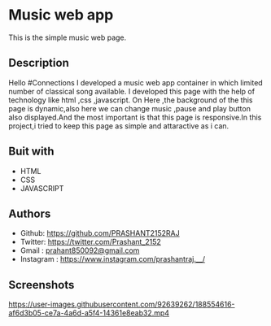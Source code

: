 
# Music web app

This is the simple music web page.

## Description

Hello #Connections I developed a music web app container in which limited number of classical song available. I developed this page with the help of technology like html ,css ,javascript. On Here ,the background of the this page is dynamic,also here we can change music ,pause and play button also displayed.And the most important is that this page is responsive.In this project,i tried to keep this page as simple and attaractive as i can.

## Buit with

* HTML
* CSS 
* JAVASCRIPT 

## Authors

* Github: https://github.com/PRASHANT2152RAJ
* Twitter: https://twitter.com/Prashant_2152
* Gmail : prahant850092@gmail.com
* Instagram : https://www.instagram.com/prashantraj.__/

## Screenshots


https://user-images.githubusercontent.com/92639262/188554616-af6d3b05-ce7a-4a6d-a5f4-14361e8eab32.mp4



